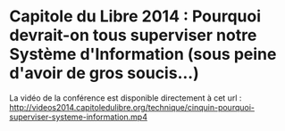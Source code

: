 # Capitole du Libre 2014 : Pourquoi devrait-on tous superviser notre Système d'Information (sous peine d'avoir de gros soucis...)

La vidéo de la conférence est disponible directement à cet url : http://videos2014.capitoledulibre.org/technique/cinquin-pourquoi-superviser-systeme-information.mp4
